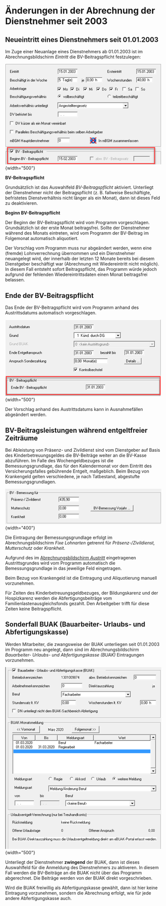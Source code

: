 # Änderungen in der Abrechnung der Dienstnehmer seit 2003

## Neueintritt eines Dienstnehmers seit 01.01.2003

Im Zuge einer Neuanlage eines Dienstnehmers ab 01.01.2003 ist im Abrechnungsbildschirm *Eintritt* die BV-Beitragspflicht festzulegen:

![Image](<img/image301.png>){width="500"}

**BV-Beitragspflicht**

Grundsätzlich ist das Auswahlfeld *BV-Beitragspflicht* aktiviert. Unterliegt der Dienstnehmer nicht der Beitragspflicht (z. B. fallweise Beschäftigte, befristetes Dienstverhältnis nicht länger als ein Monat), dann ist dieses Feld zu deaktivieren.

**Beginn BV-Beitragspflicht**

Der Beginn der BV-Beitragspflicht wird vom Programm vorgeschlagen. Grundsätzlich ist der erste Monat beitragsfrei. Sollte der Dienstnehmer während des Monats eintreten, wird vom Programm der BV-Beitrag im Folgemonat automatisch aliquotiert.

Der Vorschlag vom Programm muss nur abgeändert werden, wenn eine (fremde) Lohnverrechnung übernommen und ein Dienstnehmer neuangelegt wird, der innerhalb der letzten 12 Monate bereits bei diesem Dienstgeber beschäftigt war (Abrechnung mit Wiedereintritt nicht möglich). In diesem Fall entsteht sofort Beitragspflicht, das Programm würde jedoch aufgrund der fehlenden Wiedereintrittsdaten einen Monat beitragsfrei belassen.

## Ende der BV-Beitragspflicht

Das Ende der BV-Beitragspflicht wird vom Programm anhand des Austrittsdatums automatisch vorgeschlagen.

![Image](<img/image302.png>){width="500"}

Der Vorschlag anhand des Austrittsdatums kann in Ausnahmefällen abgeändert werden.

## BV-Beitragsleistungen während entgeltfreier Zeiträume

Bei Ableistung von Präsenz- und Zivildienst sind vom Dienstgeber auf Basis des Kinderbetreuungsgeldes die BV-Beiträge weiter an die BV-Kasse abzuführen. Im Falle des Wochengeldbezuges ist die Bemessungsgrundlage, das für den Kalendermonat vor dem Eintritt des Versicherungsfalles gebührende Entgelt, maßgeblich. Beim Bezug von Krankengeld gelten verschiedene, je nach Tatbestand, abgestufte Bemessungsgrundlagen.

![Image](<img/image303.png>){width="400"}

Die Eintragung der Bemessungsgrundlage erfolgt im Abrechnungsbildschirm *Fixe Lohnarten* getrennt für *Präsenz-/Zivildienst, Mutterschutz* oder *Krankheit*.

Aufgrund des im [Abrechnungsbildschirm *Austritt*](../Abrechnungsbildschirme/Austritt.md) eingetragenen Austrittsgrundes wird vom Programm automatisch die Bemessungsgrundlage in das jeweilige Feld eingetragen.

Beim Bezug von Krankengeld ist die Eintragung und Aliquotierung manuell vorzunehmen.

Für Zeiten des Kinderbetreuungsgeldbezuges, der Bildungskarenz und der Hospizkarenz werden die Abfertigungsbeiträge vom Familienlastenausgleichsfonds gezahlt. Den Arbeit­geber trifft für diese Zeiten keine Beitragspflicht.

## Sonderfall BUAK (Bauarbeiter- Urlaubs- und Abfertigungskasse)

Werden Mitarbeiter, die zwangsweise der BUAK unterliegen seit 01.01.2003 im Programm neu angelegt, dann sind im Abrechnungsbildschirm *Bauarbeiter- Urlaubs- und Abfertigungskasse (BUAK)* Eintragungen vorzunehmen.

![Image](<img/image304.png>){width="500"}

Unterliegt der Dienstnehmer **zwingend** der BUAK, dann ist dieses Auswahlfeld für die Anmeldung des Dienstnehmers zu aktiveren. In diesem Fall werden die BV-Beiträge an die BUAK nicht über das Programm abgerechnet. Die Beiträge werden von der BUAK direkt vorgeschrieben.

Wird die BUAK freiwillig als Abfertigungskasse gewählt, dann ist hier keine Eintragung vorzunehmen, sondern die Abrechnung erfolgt, wie für jede andere Abfertigungskasse auch.